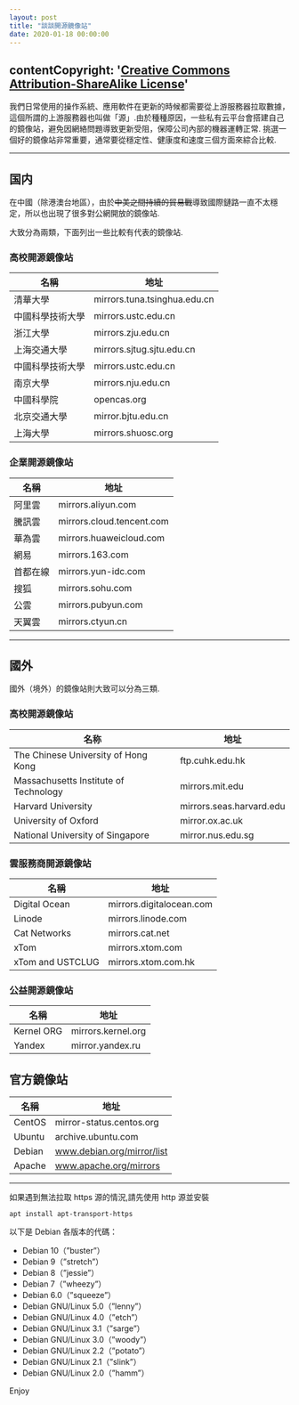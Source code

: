 ```yaml
---
layout: post
title: "談談開源鏡像站"
date: 2020-01-18 00:00:00
---
```


## contentCopyright: '[Creative Commons Attribution-ShareAlike License](https://en.wikipedia.org/wiki/Wikipedia:Text_of_Creative_Commons_Attribution-ShareAlike_3.0_Unported_License)'

我們日常使用的操作系統、應用軟件在更新的時候都需要從上游服務器拉取數據，這個所謂的上游服務器也叫做「源」.由於種種原因，一些私有云平台會搭建自己的鏡像站，避免因網絡問題導致更新受阻，保障公司內部的機器運轉正常.
挑選一個好的鏡像站非常重要，通常要從穩定性、健康度和速度三個方面來綜合比較.

---

## 国内

在中國（除港澳台地區），由於~~中美之間持續的貿易戰~~導致國際鏈路一直不太穩定，所以也出現了很多對公網開放的鏡像站.

大致分為兩類，下面列出一些比較有代表的鏡像站.

### 高校開源鏡像站
| 名稱 | 地址 |
| --- | --- |
| 清華大學 | mirrors.tuna.tsinghua.edu.cn |
| 中國科學技術大學 | mirrors.ustc.edu.cn |
| 浙江大學 | mirrors.zju.edu.cn |
| 上海交通大學 | mirrors.sjtug.sjtu.edu.cn |
| 中國科學技術大學 | mirrors.ustc.edu.cn |
| 南京大學 | mirrors.nju.edu.cn |
| 中國科學院 | opencas.org |
| 北京交通大學 | mirror.bjtu.edu.cn |
| 上海大學 | mirrors.shuosc.org |


### 企業開源鏡像站
| 名稱 | 地址 |
| --- | --- |
| 阿里雲 | mirrors.aliyun.com |
| 騰訊雲 | mirrors.cloud.tencent.com |
| 華為雲 | mirrors.huaweicloud.com |
| 網易 | mirrors.163.com |
| 首都在線 | mirrors.yun-idc.com |
| 搜狐 | mirrors.sohu.com |
| 公雲 | mirrors.pubyun.com |
| 天翼雲 | mirrors.ctyun.cn |


---

## 國外

國外（境外）的鏡像站則大致可以分為三類.

### 高校開源鏡像站
| 名称 | 地址 |
| --- | --- |
| The Chinese University of Hong Kong | ftp.cuhk.edu.hk |
| Massachusetts Institute of Technology | mirrors.mit.edu |
| Harvard University | mirrors.seas.harvard.edu |
| University of Oxford | mirror.ox.ac.uk |
| National University of Singapore | mirror.nus.edu.sg |


### 雲服務商開源鏡像站
| 名稱 | 地址 |
| --- | --- |
| Digital Ocean | mirrors.digitalocean.com |
| Linode | mirrors.linode.com |
| Cat Networks | mirrors.cat.net |
| xTom | mirrors.xtom.com |
| xTom and USTCLUG | mirrors.xtom.com.hk |


### 公益開源鏡像站
| 名稱 | 地址 |
| --- | --- |
| Kernel ORG | mirrors.kernel.org |
| Yandex | mirror.yandex.ru |


## 官方鏡像站
| 名稱 | 地址 |
| --- | --- |
| CentOS | mirror-status.centos.org |
| Ubuntu | archive.ubuntu.com |
| Debian | www.debian.org/mirror/list |
| Apache | www.apache.org/mirrors |


---

如果遇到無法拉取 https 源的情況,請先使用 http 源並安裝

```
apt install apt-transport-https
```

以下是 Debian 各版本的代碼：

- Debian 10（”buster”）
- Debian 9（”stretch”）
- Debian 8（”jessie”）
- Debian 7（”wheezy”）
- Debian 6.0（”squeeze”）
- Debian GNU/Linux 5.0（”lenny”）
- Debian GNU/Linux 4.0（”etch”）
- Debian GNU/Linux 3.1（”sarge”）
- Debian GNU/Linux 3.0（”woody”）
- Debian GNU/Linux 2.2（”potato”）
- Debian GNU/Linux 2.1（”slink”）
- Debian GNU/Linux 2.0（”hamm”）

Enjoy
